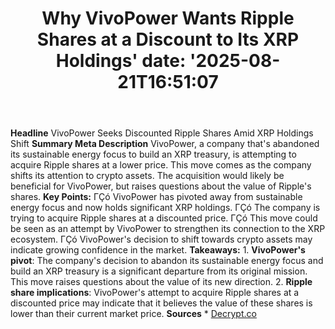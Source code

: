 ﻿---
title: "Why VivoPower Wants Ripple Shares at a Discount to Its XRP Holdings'
date: '2025-08-21T16:51:07"
category: "Markets"
summary: ""
slug: "why vivopower wants ripple shares at a discount to its xrp h"
source_urls:
  - "https://decrypt.co/336262/why-vivopower-wants-ripple-shares-discount-xrp-holdings"
seo:
  title: "Why VivoPower Wants Ripple Shares at a Discount to Its XRP Holdings | Hash n Hedge'
  description: '"
  keywords: ["news", "markets", "brief"]
---
**Headline** VivoPower Seeks Discounted Ripple Shares Amid XRP Holdings Shift  **Summary Meta Description** VivoPower, a company that's abandoned its sustainable energy focus to build an XRP treasury, is attempting to acquire Ripple shares at a lower price. This move comes as the company shifts its attention to crypto assets. The acquisition would likely be beneficial for VivoPower, but raises questions about the value of Ripple's shares.  **Key Points:**  ΓÇó VivoPower has pivoted away from sustainable energy focus and now holds significant XRP holdings. ΓÇó The company is trying to acquire Ripple shares at a discounted price. ΓÇó This move could be seen as an attempt by VivoPower to strengthen its connection to the XRP ecosystem. ΓÇó VivoPower's decision to shift towards crypto assets may indicate growing confidence in the market.  **Takeaways:**  1. **VivoPower's pivot**: The company's decision to abandon its sustainable energy focus and build an XRP treasury is a significant departure from its original mission. This move raises questions about the value of its new direction. 2. **Ripple share implications**: VivoPower's attempt to acquire Ripple shares at a discounted price may indicate that it believes the value of these shares is lower than their current market price.  **Sources** * [Decrypt.co](https://decrypt.co/336262/why-vivopower-wants-ripple-shares-discount-xrp-holdings) 
